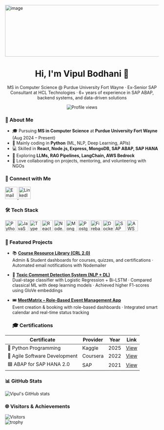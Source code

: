 <img width="624" height="169" alt="image" src="https://github.com/user-attachments/assets/079db13e-9b60-457e-92d8-d5b0fc3c1617" /><h1 align="center">Hi, I'm Vipul Bodhani 👋</h1>
<p align="center">
MS in Computer Science @ Purdue University Fort Wayne · Ex-Senior SAP Consultant at HCL Technologies · 6+ years of experience in SAP ABAP, backend systems, and data-driven solutions
</p>

<p align="center">
  <img src="https://komarev.com/ghpvc/?username=vbodhani11" alt="Profile views" />
</p>

### 📌 About Me
- 🎓 Pursuing **MS in Computer Science** at **Purdue University Fort Wayne** (Aug 2024 – Present)  
- 🐍 Mainly coding in **Python** (ML, NLP, Deep Learning, APIs)  
- 💻 Skilled in **React, Node.js, Express, MongoDB, SAP ABAP, SAP HANA**  
- 🚀 Exploring **LLMs, RAG Pipelines, LangChain, AWS Bedrock**  
- 🤝 Love collaborating on projects, mentoring, and volunteering with NGOs

### 🔗 Connect with Me
<p align="left">
  <a href="mailto:vbodhani11@gmail.com" target="_blank">
    <img src="https://cdn.jsdelivr.net/gh/devicons/devicon/icons/google/google-original.svg" alt="Email" width="40" height="40"/>
  </a>
  <a href="https://www.linkedin.com/in/vipul-bodhani-58774617a/" target="_blank">
    <img src="https://cdn.jsdelivr.net/gh/devicons/devicon/icons/linkedin/linkedin-original.svg" alt="LinkedIn" width="40" height="40"/>
  </a>
</p>


### 🛠️ Tech Stack
<p>
  <img alt="Python" src="https://cdn.jsdelivr.net/gh/devicons/devicon/icons/python/python-original.svg" width="36" />
  <img alt="JavaScript" src="https://cdn.jsdelivr.net/gh/devicons/devicon/icons/javascript/javascript-original.svg" width="36" />
  <img alt="TypeScript" src="https://cdn.jsdelivr.net/gh/devicons/devicon/icons/typescript/typescript-original.svg" width="36" />
  <img alt="React" src="https://cdn.jsdelivr.net/gh/devicons/devicon/icons/react/react-original.svg" width="36" />
  <img alt="Node.js" src="https://cdn.jsdelivr.net/gh/devicons/devicon/icons/nodejs/nodejs-original.svg" width="36" />
  <img alt="MongoDB" src="https://cdn.jsdelivr.net/gh/devicons/devicon/icons/mongodb/mongodb-original.svg" width="36" />
  <img alt="PostgreSQL" src="https://cdn.jsdelivr.net/gh/devicons/devicon/icons/postgresql/postgresql-original.svg" width="36" />
  <img alt="Firebase" src="https://cdn.jsdelivr.net/gh/devicons/devicon/icons/firebase/firebase-plain.svg" width="36" />
  <img alt="Docker" src="https://cdn.jsdelivr.net/gh/devicons/devicon/icons/docker/docker-original.svg" width="36" />
  <img alt="SAP" src="https://img.icons8.com/color/452/sap.png" width="36" />
  <img alt="AWS" src="https://img.icons8.com/color/452/amazon-web-services.png" width="36" />
</p>

### 🌟 Featured Projects
- 📚 **[Course Resource Library (CRL 2.0)](https://github.com/bodhvm01/Courselibrary)**  
  Admin & Student dashboards for courses, quizzes, and certifications · Automated email notifications with Nodemailer

- 🧠 **[Toxic Comment Detection System (NLP + DL)](https://github.com/Crownedprinz/dual-stage-toxic-comment-detection-system)**  
  Dual-stage classifier with Logistic Regression + Bi-LSTM · Compared classical ML with deep learning models · Achieved higher F1-scores using GloVe embeddings

- 🎟️ **[MeetMatrix – Role-Based Event Management App](https://github.com/Crownedprinz/MeetMatrix)**  
  Event creation & booking with role-based dashboards · Integrated smart calendar and real-time status tracking

  ### 🎓 Certifications
| Certificate | Provider | Year | Link |
|-------------|----------|------|------|
| 🐍 Python Programming | Kaggle | 2025 | [View](https://www.kaggle.com/learn/certification/vipulbodhani/python) |
| 🚀 Agile Software Development | Coursera | 2022 | [View](https://www.coursera.org/account/accomplishments/certificate/PVBZPLEW4UN7) |
| 🟦 ABAP for SAP HANA 2.0 | SAP | 2021 | [View](https://www.credly.com/badges/417168cb-6630-4a87-ace4-26f2699422ba/linked_in_profile) |
  
### 📊 GitHub Stats
![Vipul's GitHub stats](https://github-readme-stats.vercel.app/api?username=vbodhani11&show_icons=true)

### 🌐 Visitors & Achievements
![Visitors](https://komarev.com/ghpvc/?username=vbodhani11)  
![trophy](https://github-profile-trophy.vercel.app/?username=vbodhani11&margin-w=8)

